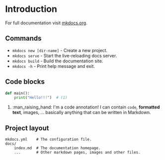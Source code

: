 # Introduction

For full documentation visit [mkdocs.org](https://www.mkdocs.org).

## Commands

* `mkdocs new [dir-name]` - Create a new project.
* `mkdocs serve` - Start the live-reloading docs server.
* `mkdocs build` - Build the documentation site.
* `mkdocs -h` - Print help message and exit.

## Code blocks

```py linenums="1"
def main():
    print("Hello!!!")  # (1)
```

1. :man_raising_hand: I'm a code annotation! I can contain `code`, __formatted
   text__, images, ... basically anything that can be written in Markdown.

## Project layout

    mkdocs.yml    # The configuration file.
    docs/
        index.md  # The documentation homepage.
        ...       # Other markdown pages, images and other files.
